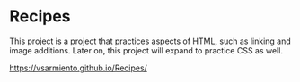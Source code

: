# Recipes
This project is a project that practices aspects of HTML, such as linking and image additions. Later on, this project will expand to practice CSS as well.

https://vsarmiento.github.io/Recipes/
